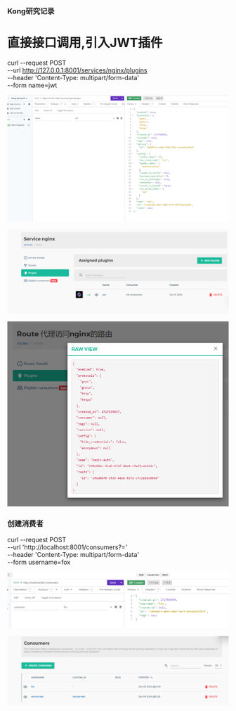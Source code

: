 ### Kong研究记录

# 直接接口调用,引入JWT插件
curl --request POST \
  --url http://127.0.0.1:8001/services/nginx/plugins \
  --header 'Content-Type: multipart/form-data' \
  --form name=jwt

![用insomnia执行](https://github.com/yuezu1026/kong/blob/main/images/image-20240609220000370.png)





![image-20240609221300421](https://github.com/yuezu1026/kong/blob/main/images/image-20240609221300421.png)



![image-20240609221500634](https://github.com/yuezu1026/kong/blob/main/images/image-20240609221500634.png)





### 创建消费者

curl --request POST \
  --url 'http://localhost:8001/consumers?=' \
  --header 'Content-Type: multipart/form-data' \
  --form username=fox

![image-20240609224316433](https://github.com/yuezu1026/kong/blob/main/images/image-20240609224316433.png)



![image-20240609224500175](https://github.com/yuezu1026/kong/blob/main/images/image-20240609224500175.png)



